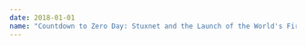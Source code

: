 ```yaml
---
date: 2018-01-01
name: "Countdown to Zero Day: Stuxnet and the Launch of the World's First Digital Weapon"
---
```


